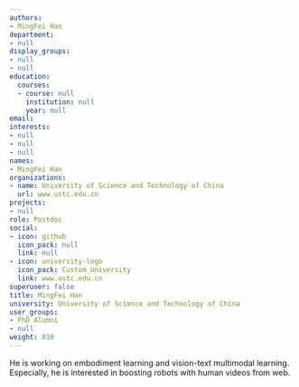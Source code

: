 ```yaml
---
authors:
- MingFei Han
department:
- null
display_groups:
- null
- null
education:
  courses:
  - course: null
    institution: null
    year: null
email: 
interests:
- null
- null
- null
names:
- MingFei Han
organizations:
- name: University of Science and Technology of China
  url: www.ustc.edu.cn
projects:
- null
role: Postdoc
social:
- icon: github
  icon_pack: null
  link: null
- icon: university-logo
  icon_pack: Custom_University
  link: www.ustc.edu.cn
superuser: false
title: MingFei Han
university: University of Science and Technology of China
user_groups:
- PhD Alumni
- null
weight: 810
---
```


He is working on embodiment learning and vision-text multimodal learning. Especially, he is interested in boosting robots with human videos from web.
